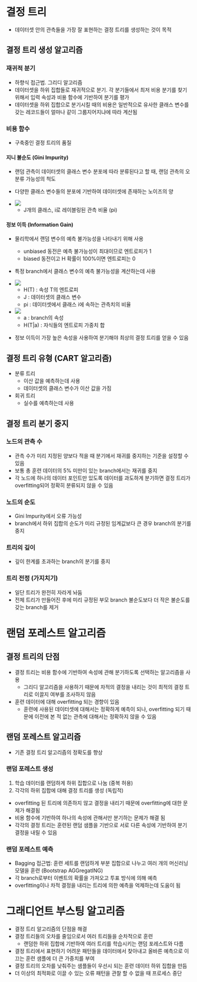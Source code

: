# 결정 트리
- 데이터셋 안의 관측들을 가장 잘 표현하는 결정 트리를 생성하는 것이 목적


## 결정 트리 생성 알고리즘

### 재귀적 분기
- 하향식 접근법. 그리디 알고리즘
- 데이터셋을 하위 집합들로 재귀적으로 분기. 각 분기들에서 최저 비용 분기를 찾기 위해서 입력 속성과 비용 함수에 기반하여 분기를 평가
- 데이터셋을 하위 집합으로 분기시킬 때의 비용은 일반적으로 유사한 클래스 변수를 갖는 레코드들이 얼마나 같이 그룹지어지냐에 따라 계산됨

### 비용 함수
- 구축중인 결정 트리의 품질

#### 지니 불순도 (Gini Impurity)
- 랜덤 관측이 데이터셋의 클래스 변수 분포에 따라 분류된다고 할 때, 랜덤 관측의 오분류 가능성의 척도

- 다양한 클래스 변수들의 분포에 기반하여 데이터셋에 존재하는 노이즈의 양

- <img src="https://latex.codecogs.com/svg.latex?GiniImpurity=\Sigma_{i=1}^{J}p_i\cdot(1-p_i)=1-\Sigma _{i=1}^{J}p_i^2"/>

    - J개의 클래스, i로 레이블링된 관측 비율 (pi)

#### 정보 이득 (Information Gain)

- 물리학에서 랜덤 변수의 예측 불가능성을 나타내기 위해 사용
    - unbiased 동전은 예측 불가능성이 최대이므로 엔트로피가 1
    - biased 동전이고 H 확률이 100%이면 엔트로피는 0
- 특정 branch에서 클래스 변수의 예측 불가능성을 계산하는데 사용
- <img src="https://latex.codecogs.com/svg.latex?H(T)=-\Sigma_{i=1}^{J}p_i{log}_{2}{p_i}"/>

    - H(T) : 속성 T의 엔트로피
    - J : 데이터셋의 클래스 변수
    - pi : 데이터셋에서 클래스 i에 속하는 관측치의 비율

- <img src="https://latex.codecogs.com/svg.latex?IG(T,a)=H(T)-H(T|a)"/>

    - a : branch의 속성
    - H(T|a) : 자식들의 엔트로피 가중치 합

- 정보 이득이 가장 높은 속성을 사용하여 분기해야 최상의 결정 트리를 얻을 수 있음


## 결정 트리 유형 (CART 알고리즘)
- 분류 트리
    - 이산 값을 예측하는데 사용
    - 데이터셋의 클래스 변수가 이산 값을 가짐
- 회귀 트리
    - 실수를 예측하는데 사용

## 결정 트리 분기 중지

### 노드의 관측 수

- 관측 수가 미리 지정된 양보다 적을 때 분기에서 재귀를 중지하는 기준을 설정할 수 있음
- 보통 총 훈련 데이터의 5% 미만이 있는 branch에서는 재귀를 중지
- 각 노드에 하나의 데이터 포인트만 있도록 데이터를 과도하게 분기하면 결정 트리가 overfitting되어 정확히 분류되지 않을 수 있음

### 노드의 순도

- Gini Impurity에서 오류 가능성
- branch에서 하위 집합의 순도가 미리 규정된 임계값보다 큰 경우 branch의 분기를 중지

### 트리의 깊이

- 깊이 한계를 초과하는 branch의 분기를 중지

### 트리 전정 (가지치기)
- 일단 트리가 완전히 자라게 놔둠
- 전체 트리가 만들어진 후에 미리 규정된 부모 branch 불순도보다 더 작은 불순도를 갖는 branch를 제거

# 랜덤 포레스트 알고리즘

## 결정 트리의 단점

- 결정 트리는 비용 함수에 기반하여 속성에 관해 분기하도록 선택하는 알고리즘을 사용
    - 그리디 알고리즘을 사용하기 때문에 차적의 결정을 내리는 것이 최적의 결정 트리로 이끌지 여부를 조사하지 않음
- 훈련 데이터에 대해 overfitting 되는 경향이 있음 
    - 훈련에 사용된 데이터셋에 대해서는 정확하게 예측이 되나, overfitting 되기 때문에 이전에 본 적 없는 관측에 대해서는 정확하지 않을 수 있음 

## 랜덤 포레스트 알고리즘 

- 기존 결정 트리 알고리즘의 정확도를 향상

### 랜덤 포레스트 생성

1. 학습 데이터를 랜덤하게 하위 집합으로 나눔 (중복 허용)
1. 각각의 하위 집합에 대해 결정 트리를 생성 (독립적)

- overfitting 된 트리에 의존하지 않고 결정을 내리기 때문에 overfitting에 대한 문제가 해결됨
- 비용 함수에 기반하여 하나의 속성에 관해서만 분기하는 문제가 해결 됨
- 각각의 결정 트리는 훈련된 랜덤 샘플을 기반으로 서로 다른 속성에 기반하여 분기 결정을 내릴 수 있음

### 랜덤 포레스트 예측

- Bagging 접근법: 훈련 세트를 랜덤하게 부분 집합으로 나누고 여러 개의 머신러닝 모델을 훈련 (Bootstrap AGGregatING)
- 각 branch로부터 이벤트의 확률을 가져오고 투표 방식에 의해 예측
- overfitting이나 차적 결정을 내리는 트리에 의한 예측을 억제하는데 도움이 됨

# 그래디언트 부스팅 알고리즘

- 결정 트리 알고리즘의 단점을 해결
- 결정 트리들의 오차를 줄임으로서 여러 트리들을 순차적으로 훈련
    - 랜덤한 하위 집합에 기반하여 여러 트리를 학습시키는 랜덤 포레스트와 다름
- 결정 트리에서 표현하기 어려운 패턴들을 데이터에서 찾아내고 올바른 예측으로 이끄는 훈련 샘플에 더 큰 가중치를 부여
- 결정 트리의 오차를 낮춰주는 샘플들이 우선시 되는 훈련 데이터 하위 집합을 만듬
- 더 이상의 최적화로 이끌 수 있는 오류 패턴을 관찰 할 수 없을 때 프로세스 중단